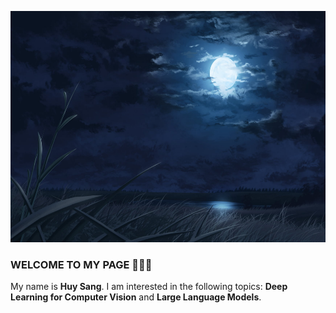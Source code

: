 <p align="center">
  <img src="./assets/banner.png" alt="Banner" width="100%" height="370px" />
</p>

<h3 >WELCOME TO MY PAGE 👋👋👋</h3>
<p>
  My name is <b>Huy Sang</b>. 
  I am interested in the following topics:
  <b>Deep Learning for Computer Vision</b> and <b>Large Language Models</b>.
</p>

